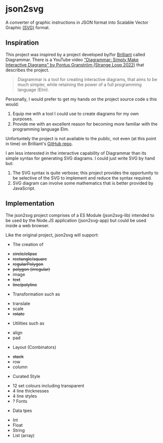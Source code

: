 # json2svg
A converter of graphic instructions in JSON format into Scalable Vector Graphic [(SVG)](https://developer.mozilla.org/en-US/docs/Web/SVG) format.

## Inspiration
This project was inspired by a project developed by/for [Brilliant](https://brilliant.org/) called Diagrammar. There is a YouTube video ["Diagrammar: Simply Make Interactive Diagrams" by Pontus Granström (Strange Loop 2022)](https://youtu.be/gT9Xu-ctNqI) that describes the project.

> Diagrammar is a tool for creating interactive diagrams, that aims to be much simpler, while retaining the power of a full programming language (Elm).

Personally, I would prefer to get my hands on the project source code s this would:
1. Equip me with a tool I could use to create diagrams for my own purposes.
1. Provide me with an excellent reason for becoming more familiar with the programming language Elm.

Unfortuntely the project is not available to the public, not even (at this point in time) on Brilliant's [GitHub repo](https://github.com/brilliantorg).

I am less interested in the interactive capability of Diagrammar than its simple syntax for generating SVG diagrams. I could just write SVG by hand but:
1. The SVG syntax is quite verbose; this project provides the opportunity to be selective of the SVG to implement and reduce the syntax required.
1. SVG diagram can involve some mathematics that is better provided by JavaScript.

## Implementation
The json2svg project comprises of a ES Module (json2svg-lib) intended to be used by the Node.JS application (json2svg-app) but could be used inside a web browser.

Like the original project, json2svg will support:

* The creation of
- ~~circle/elipse~~
- ~~rectangle/square~~
- ~~regularPolygon~~
- ~~polygon (irregular)~~
- image
- ~~text~~
- ~~line/polyline~~

* Transformation such as
- translate
- scale
- ~~rotate~~

* Utilities such as
- align
- pad

* Layout (Combinators)
- ~~stack~~
- row
- column

* Curated Style
- 12 set colours including transparent
- 4 line thicknesses
- 4 line styles
- ? Fonts

* Data tpes
- Int
- Float
- String
- List (array)
